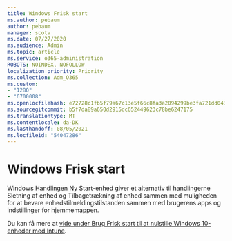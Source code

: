 ```yaml
---
title: Windows Frisk start
ms.author: pebaum
author: pebaum
manager: scotv
ms.date: 07/27/2020
ms.audience: Admin
ms.topic: article
ms.service: o365-administration
ROBOTS: NOINDEX, NOFOLLOW
localization_priority: Priority
ms.collection: Adm_O365
ms.custom:
- "1280"
- "6700008"
ms.openlocfilehash: e72728c1fb5f79a67c13e5f66c8fa3a2094299be3fa721dd043e549fe0dff278
ms.sourcegitcommit: b5f7da89a650d2915dc652449623c78be6247175
ms.translationtype: MT
ms.contentlocale: da-DK
ms.lasthandoff: 08/05/2021
ms.locfileid: "54047286"
---
```

# <a name="windows-fresh-start"></a>Windows Frisk start

Windows Handlingen Ny Start-enhed giver et alternativ til handlingerne Sletning af enhed og Tilbagetrækning af enhed sammen med muligheden for at bevare enhedstilmeldingstilstanden sammen med brugerens apps og indstillinger for hjemmemappen.

Du kan få mere at [vide under Brug Frisk start til at nulstille Windows 10-enheder med Intune](https://docs.microsoft.com/intune/device-fresh-start).